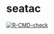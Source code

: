 # seatac

  <!-- badges: start -->
  [![R-CMD-check](https://github.com/gongx030/seatac/workflows/R-CMD-check/badge.svg)](https://github.com/gongx030/seatac/actions)
  <!-- badges: end -->
